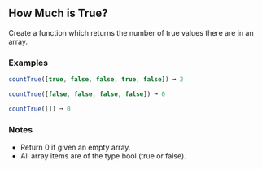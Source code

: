 ## How Much is True?

Create a function which returns the number of true values there are in an array.

### Examples
~~~ javascript
countTrue([true, false, false, true, false]) ➞ 2

countTrue([false, false, false, false]) ➞ 0

countTrue([]) ➞ 0 
~~~ 

### Notes
- Return 0 if given an empty array.
- All array items are of the type bool (true or false).
